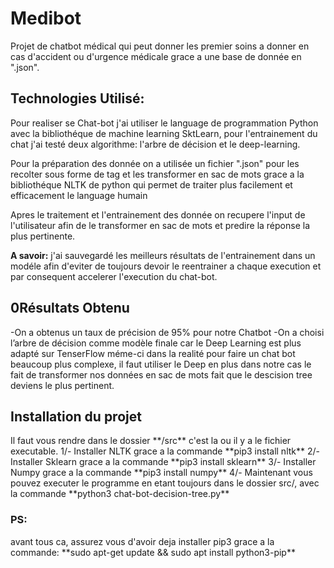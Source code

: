 # Medibot

Projet de chatbot médical qui peut donner les premier soins a donner en cas d'accident ou d'urgence médicale grace a une base de donnée en ".json".

<h2>Technologies Utilisé:</h2>
Pour realiser se Chat-bot j'ai utiliser le language de programmation Python avec la bibliothéque de machine learning SktLearn, pour l'entrainement du chat j'ai testé deux algorithme: l'arbre de décision et le deep-learning.

Pour la préparation des donnée on a utilisée un fichier ".json" pour les recolter sous forme de tag et les transformer en sac de mots grace a la bibliothéque NLTK de python qui permet de traiter plus facilement et efficacement le language humain

Apres le traitement et l'entrainement des donnée on recupere l'input de l'utilisateur afin de le transformer en sac de mots et predire la réponse la plus pertinente.

**A savoir:** j'ai sauvegardé les meilleurs résultats de l'entrainement dans un modéle afin d'eviter de toujours devoir le reentrainer a chaque execution et par consequent accelerer l'execution du chat-bot.

<h2>0Résultats Obtenu</h2>
	-On a obtenus un taux de précision de 95% pour notre Chatbot
	-On a choisi l’arbre de décision comme modèle finale car le Deep Learning est plus adapté sur TenserFlow méme-ci dans la realité pour faire un chat bot beaucoup plus complexe, il faut utiliser le Deep en plus dans notre cas le fait de transformer nos données en sac de mots fait que le descision tree deviens le plus pertinent.

<h2>Installation du projet</h2>
Il faut vous rendre dans le dossier **/src** c'est la ou il y a le fichier executable.
1/- Installer NLTK grace a la commande **pip3 install nltk** 
2/- Installer Sklearn grace a la commande **pip3 install sklearn**
3/- Installer Numpy grace a la commande **pip3 install numpy**
4/- Maintenant vous pouvez executer le programme en etant toujours dans le dossier src/, avec la commande **python3 chat-bot-decision-tree.py**

<h3>PS:</h3> avant tous ca, assurez vous d'avoir deja installer pip3 grace a la commande: **sudo apt-get update && sudo apt install python3-pip**

